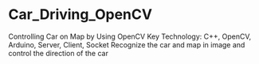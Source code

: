 # Car_Driving_OpenCV
Controlling Car on Map by Using OpenCV
Key Technology: C++, OpenCV, Arduino, Server, Client, Socket 
Recognize the car and map in image and control the direction of the car
